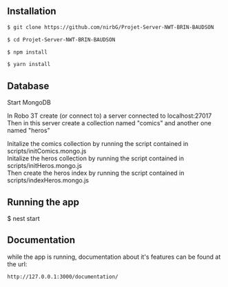 ## Installation

```bash
$ git clone https://github.com/nirbG/Projet-Server-NWT-BRIN-BAUDSON

$ cd Projet-Server-NWT-BRIN-BAUDSON

$ npm install

$ yarn install
```

## Database

Start MongoDB

In Robo 3T create (or connect to) a server connected to localhost:27017   
Then in this server create a collection named "comics" and another one named "heros"  

Initalize the comics collection by running the script contained in scripts/initComics.mongo.js  
Initalize the heros collection by running the script contained in scripts/initHeros.mongo.js  
Then create the heros index by running the script contained in scripts/indexHeros.mongo.js  

## Running the app

$ nest start

## Documentation 

while the app is running, documentation about it's features can be found at the url:

```bash
http://127.0.0.1:3000/documentation/
```
